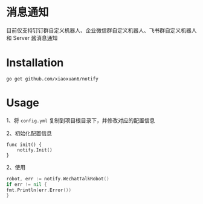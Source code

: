 # 消息通知

目前仅支持钉钉群自定义机器人、企业微信群自定义机器人、飞书群自定义机器人和 Server 酱消息通知

# Installation

    go get github.com/xiaoxuan6/notify

# Usage

1、将 `config.yml` 复制到项目根目录下，并修改对应的配置信息

2、初始化配置信息

```bigquery
func init() {
    notify.Init()
}
```

2、使用

```go
robot, err := notify.WechatTalkRobot()
if err != nil {
fmt.Println(err.Error())
}
```
